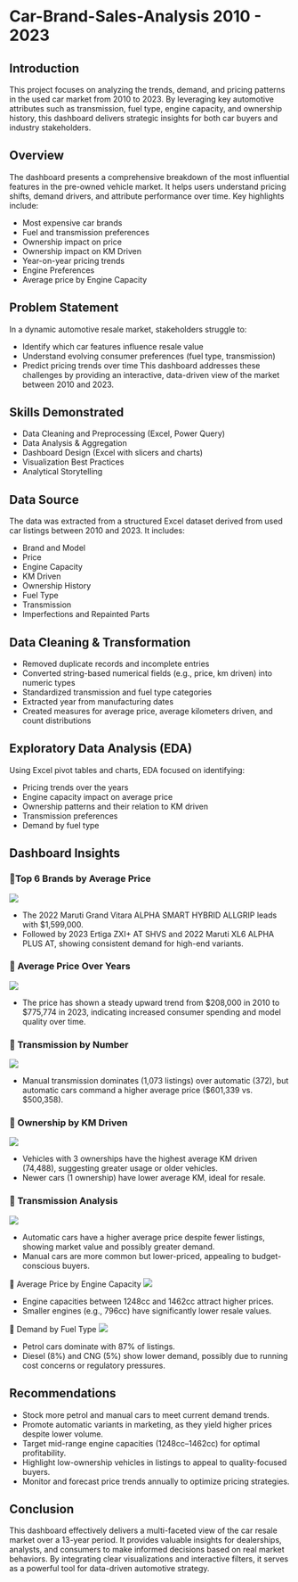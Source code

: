 # Car-Brand-Sales-Analysis 2010 - 2023

## Introduction
This project focuses on analyzing the trends, demand, and pricing patterns in the used car market from 2010 to 2023. By leveraging key automotive attributes such as transmission, fuel type, engine capacity, and ownership history, this dashboard delivers strategic insights for both car buyers and industry stakeholders.

## Overview
The dashboard presents a comprehensive breakdown of the most influential features in the pre-owned vehicle market. It helps users understand pricing shifts, demand drivers, and attribute performance over time.
Key highlights include:
-	Most expensive car brands
-	Fuel and transmission preferences
-	Ownership impact on price
-	Ownership impact on KM Driven
-	Year-on-year pricing trends
-	Engine Preferences
-	Average price by Engine Capacity

## Problem Statement
In a dynamic automotive resale market, stakeholders struggle to:
-	Identify which car features influence resale value
-	Understand evolving consumer preferences (fuel type, transmission)
-	Predict pricing trends over time
This dashboard addresses these challenges by providing an interactive, data-driven view of the market between 2010 and 2023.

## Skills Demonstrated
-	Data Cleaning and Preprocessing (Excel, Power Query)
-	Data Analysis & Aggregation
-	Dashboard Design (Excel with slicers and charts)
-	Visualization Best Practices
-	Analytical Storytelling

## Data Source
The data was extracted from a structured Excel dataset derived from used car listings between 2010 and 2023. It includes:
-	Brand and Model
-	Price
-	Engine Capacity
-	KM Driven
-	Ownership History
-	Fuel Type
-	Transmission
-	Imperfections and Repainted Parts

## Data Cleaning & Transformation
-	Removed duplicate records and incomplete entries
-	Converted string-based numerical fields (e.g., price, km driven) into numeric types
-	Standardized transmission and fuel type categories
-	Extracted year from manufacturing dates
-	Created measures for average price, average kilometers driven, and count distributions

## Exploratory Data Analysis (EDA)
Using Excel pivot tables and charts, EDA focused on identifying:
- Pricing trends over the years
- Engine capacity impact on average price
- Ownership patterns and their relation to KM driven
- Transmission preferences
- Demand by fuel type

## Dashboard Insights
### 🔹Top 6 Brands by Average Price

![](Brands.png)
- The 2022 Maruti Grand Vitara ALPHA SMART HYBRID ALLGRIP leads with $1,599,000.
- Followed by 2023 Ertiga ZXI+ AT SHVS and 2022 Maruti XL6 ALPHA PLUS AT, showing consistent demand for high-end variants.

### 🔹 Average Price Over Years
![](trends.png)
- The price has shown a steady upward trend from $208,000 in 2010 to $775,774 in 2023, indicating increased consumer spending and model quality over time.

### 🔹 Transmission by Number
![](Transmission.png)
- Manual transmission dominates (1,073 listings) over automatic (372), but automatic cars command a higher average price ($601,339 vs. $500,358).

### 🔹 Ownership by KM Driven
![](KMdriven.png)
- Vehicles with 3 ownerships have the highest average KM driven (74,488), suggesting greater usage or older vehicles.
- Newer cars (1 ownership) have lower average KM, ideal for resale.

### 🔹 Transmission Analysis
![](KMprice.png)
- Automatic cars have a higher average price despite fewer listings, showing market value and possibly greater demand.
- Manual cars are more common but lower-priced, appealing to budget-conscious buyers.

🔹 Average Price by Engine Capacity
![](Enginecapacity.png)
- Engine capacities between 1248cc and 1462cc attract higher prices.
- Smaller engines (e.g., 796cc) have significantly lower resale values.

🔹 Demand by Fuel Type
![](Fueltype.png)
- Petrol cars dominate with 87% of listings.
- Diesel (8%) and CNG (5%) show lower demand, possibly due to running cost concerns or regulatory pressures.

## Recommendations
- Stock more petrol and manual cars to meet current demand trends.
- Promote automatic variants in marketing, as they yield higher prices despite lower volume.
- Target mid-range engine capacities (1248cc–1462cc) for optimal profitability.
- Highlight low-ownership vehicles in listings to appeal to quality-focused buyers.
- Monitor and forecast price trends annually to optimize pricing strategies.

## Conclusion
This dashboard effectively delivers a multi-faceted view of the car resale market over a 13-year period. It provides valuable insights for dealerships, analysts, and consumers to make informed decisions based on real market behaviors. By integrating clear visualizations and interactive filters, it serves as a powerful tool for data-driven automotive strategy.
